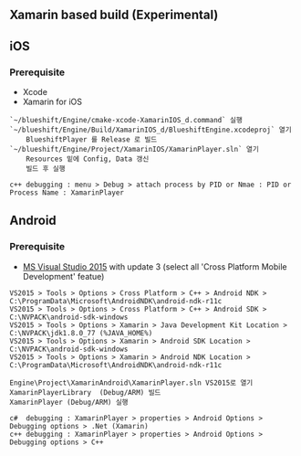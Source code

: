 ﻿Xamarin based build (Experimental)
-------------------------------------

## iOS

### Prerequisite

  * Xcode
  * Xamarin for iOS 

```
`~/blueshift/Engine/cmake-xcode-XamarinIOS_d.command` 실행
`~/blueshift/Engine/Build/XamarinIOS_d/BlueshiftEngine.xcodeproj` 열기
    BlueshiftPlayer 를 Release 로 빌드
`~/blueshift/Engine/Project/XamarinIOS/XamarinPlayer.sln` 열기
    Resources 밑에 Config, Data 갱신
    빌드 후 실행

c++ debugging : menu > Debug > attach process by PID or Nmae : PID or Process Name : XamarinPlayer

```

## Android

### Prerequisite

  * [MS Visual Studio 2015](https://www.visualstudio.com/downloads/) with update 3 (select all 'Cross Platform Mobile Development' featue)

```
VS2015 > Tools > Options > Cross Platform > C++ > Android NDK > C:\ProgramData\Microsoft\AndroidNDK\android-ndk-r11c
VS2015 > Tools > Options > Cross Platform > C++ > Android SDK > C:\NVPACK\android-sdk-windows
VS2015 > Tools > Options > Xamarin > Java Development Kit Location > C:\NVPACK\jdk1.8.0_77 (%JAVA_HOME%)
VS2015 > Tools > Options > Xamarin > Android SDK Location > C:\NVPACK\android-sdk-windows
VS2015 > Tools > Options > Xamarin > Android NDK Location > C:\ProgramData\Microsoft\AndroidNDK\android-ndk-r11c

Engine\Project\XamarinAndroid\XamarinPlayer.sln VS2015로 열기
XamarinPlayerLibrary  (Debug/ARM) 빌드
XamarinPlayer (Debug/ARM) 실행

c#  debugging : XamarinPlayer > properties > Android Options > Debugging options > .Net (Xamarin)
c++ debugging : XamarinPlayer > properties > Android Options > Debugging options > C++

```
